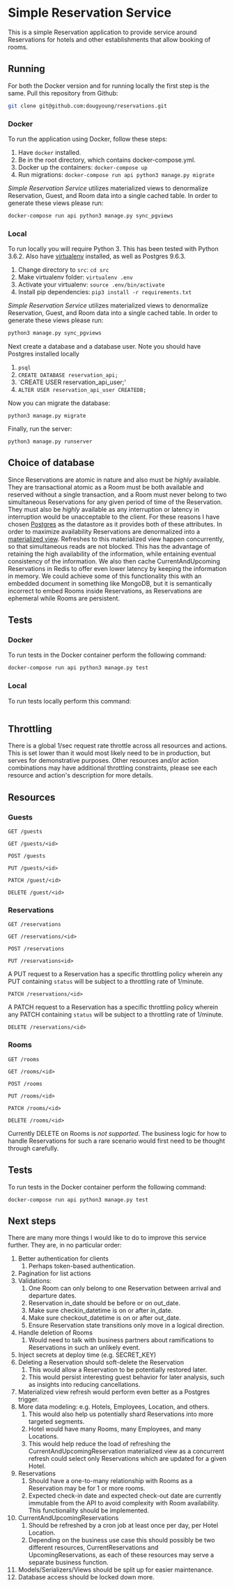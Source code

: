# Simple Reservation Service

This is a simple Reservation application to provide service around Reservations for hotels and other establishments that
allow booking of rooms.

## Running

For both the Docker version and for running locally the first step is the same. Pull this repository from Github:

```bash
git clone git@github.com:dougyoung/reservations.git
```

### Docker

To run the application using Docker, follow these steps:

1. Have `docker` installed.
2. Be in the root directory, which contains docker-compose.yml.
3. Docker up the containers: `docker-compose up`
4. Run migrations: `docker-compose run api python3 manage.py migrate`

_Simple Reservation Service_ utilizes materialized views to denormalize Reservation, Guest, and Room data into a single
cached table. In order to generate these views please run:

```bash
docker-compose run api python3 manage.py sync_pgviews
```

### Local

To run locally you will require Python 3. This has been tested with Python 3.6.2. Also have [virtualenv](https://virtualenv.pypa.io/en/stable/installation)
installed, as well as Postgres 9.6.3.

1. Change directory to `src`: `cd src`
2. Make virtualenv folder: `virtualenv .env`
3. Activate your virtualenv: `source .env/bin/activate`
4. Install pip dependencies: `pip3 install -r requirements.txt`

_Simple Reservation Service_ utilizes materialized views to denormalize Reservation, Guest, and Room data into a single
cached table. In order to generate these views please run:

```bash
python3 manage.py sync_pgviews
```

Next create a database and a database user. Note you should have Postgres installed locally 

1. `psql`
2. `CREATE DATABASE reservation_api;`
3. `CREATE USER reservation_api_user;'
4. `ALTER USER reservation_api_user CREATEDB;`

Now you can migrate the database:

```
python3 manage.py migrate
```

Finally, run the server:

```
python3 manage.py runserver
```

## Choice of database

Since Reservations are atomic in nature and also must be _highly_ available. They are transactional atomic as a 
Room must be both available and reserved without a single transaction, and a Room must never belong to two
simultaneous Reservations for any given period of time of the Reservation. They must also be _highly_
available as any interruption or latency in interruption would be unacceptable to the client. For these
reasons I have chosen [Postgres](https://www.postgresql.org/) as the datastore as it provides both of these attributes. In order to 
maximize availability Reservations are denormalized into a [materialized view](https://www.postgresql.org/docs/9.3/static/sql-creatematerializedview.html).
Refreshes to this materialized view happen concurrently, so that simultaneous reads are not blocked. This
has the advantage of retaining the high availability of the information, while entaining eventual consistency
of the information. We also then cache CurrentAndUpcoming Reservations in Redis to offer even lower latency
by keeping the information in memory. We could achieve some of this functionality this with an embedded
document in something like MongoDB, but it is semantically incorrect to embed Rooms inside Reservations, as
Reservations are ephemeral while Rooms are persistent.

## Tests

### Docker

To run tests in the Docker container perform the following command:

```bash
docker-compose run api python3 manage.py test
```

### Local

To run tests locally perform this command:

```bash

```

## Throttling

There is a global 1/sec request rate throttle across all resources and actions. This is set lower than it would most
likely need to be in production, but serves for demonstrative purposes. Other resources and/or action combinations may
have additional throttling constraints, please see each resource and action's description for more details.

## Resources

### Guests

`GET /guests`

`GET /guests/<id>`

`POST /guests`

`PUT /guests/<id>`

`PATCH /guest/<id>`

`DELETE /guest/<id>`

### Reservations

`GET /reservations`

`GET /reservations/<id>`

`POST /reservations`

`PUT /reservations<id>`

A PUT request to a Reservation has a specific throttling policy wherein any PUT containing `status` will be subject
to a throttling rate of 1/minute.

`PATCH /reservations/<id>`

A PATCH request to a Reservation has a specific throttling policy wherein any PATCH containing `status` will be subject
to a throttling rate of 1/minute.

`DELETE /reservations/<id>`

### Rooms

`GET /rooms`

`GET /rooms/<id>`

`POST /rooms`

`PUT /rooms/<id>`

`PATCH /rooms/<id>`

`DELETE /rooms/<id>`

Currently DELETE on Rooms is *not supported*. The business logic for how to handle Reservations for such a rare scenario
would first need to be thought through carefully.

## Tests

To run tests in the Docker container perform the following command:

```
docker-compose run api python3 manage.py test
```

## Next steps

There are many more things I would like to do to improve this service further. They are, in no particular order:

1. Better authentication for clients
    1. Perhaps token-based authentication.
2. Pagination for list actions
3. Validations:
    1. One Room can only belong to one Reservation between arrival and departure dates.
    2. Reservation in_date should be before or on out_date.
    3. Make sure checkin_datetime is on or after in_date.
    4. Make sure checkout_datetime is on or after out_date.
    5. Ensure Reservation state transitions only move in a logical direction.
4. Handle deletion of Rooms
    1. Would need to talk with business partners about ramifications to Reservations in such an unlikely event.
5. Inject secrets at deploy time (e.g. SECRET_KEY)
6. Deleting a Reservation should soft-delete the Reservation
    1. This would allow a Reservation to be potentially restored later.
    2. This would persist interesting guest behavior for later analysis, such as insights into reducing cancellations.
7. Materialized view refresh would perform even better as a Postgres trigger.
8. More data modeling: e.g. Hotels, Employees, Location, and others.
    1. This would also help us potentially shard Reservations into more targeted segments.
    2. Hotel would have many Rooms, many Employees, and many Locations.
    3. This would help reduce the load of refreshing the CurrentAndUpcomingReservation materialized view as a concurrent refresh
       could select only Reservations which are updated for a given Hotel.
9. Reservations
    1. Should have a one-to-many relationship with Rooms as a Reservation may be for 1 or more rooms.
    2. Expected check-in date and expected check-out date are currently immutable from the API to avoid complexity 
       with Room availability. This functionality should be implemented.
10. CurrentAndUpcomingReservations
    1. Should be refreshed by a cron job at least once per day, per Hotel Location.
    2. Depending on the business use case this should possibly be two different resources, CurrentReservations and
       UpcomingReservations, as each of these resources may serve a separate business function.
11. Models/Serializers/Views should be split up for easier maintenance.
12. Database access should be locked down more.
